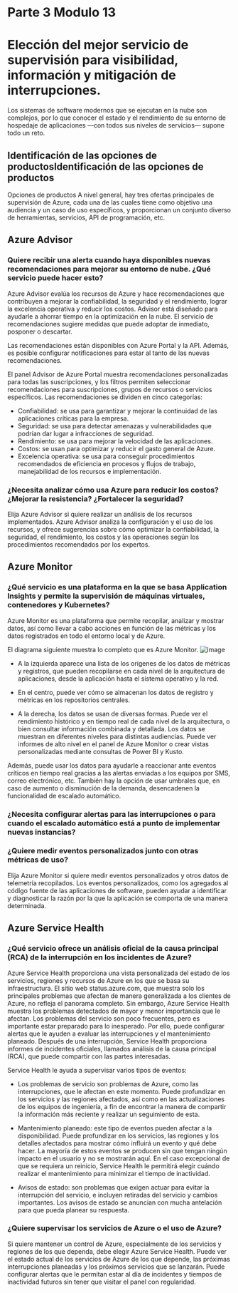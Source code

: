 # Parte 3 Modulo 13

# Elección del mejor servicio de supervisión para visibilidad, información y mitigación de interrupciones.

Los sistemas de software modernos que se ejecutan en la nube son complejos, por lo que conocer el estado y el rendimiento de su entorno de hospedaje de aplicaciones —con todos sus niveles de servicios— supone todo un reto.

## Identificación de las opciones de productosIdentificación de las opciones de productos
Opciones de productos
A nivel general, hay tres ofertas principales de supervisión de Azure, cada una de las cuales tiene como objetivo una audiencia y un caso de uso específicos, y proporcionan un conjunto diverso de herramientas, servicios, API de programación, etc.

## Azure Advisor
### Quiere recibir una alerta cuando haya disponibles nuevas recomendaciones para mejorar su entorno de nube. ¿Qué servicio puede hacer esto?
Azure Advisor evalúa los recursos de Azure y hace recomendaciones que contribuyen a mejorar la confiabilidad, la seguridad y el rendimiento, lograr la excelencia operativa y reducir los costos. Advisor está diseñado para ayudarle a ahorrar tiempo en la optimización en la nube. El servicio de recomendaciones sugiere medidas que puede adoptar de inmediato, posponer o descartar.

Las recomendaciones están disponibles con Azure Portal y la API. Además, es posible configurar notificaciones para estar al tanto de las nuevas recomendaciones.

El panel Advisor de Azure Portal muestra recomendaciones personalizadas para todas las suscripciones, y los filtros permiten seleccionar recomendaciones para suscripciones, grupos de recursos o servicios específicos. Las recomendaciones se dividen en cinco categorías:

- Confiabilidad: se usa para garantizar y mejorar la continuidad de las aplicaciones críticas para la empresa.
- Seguridad: se usa para detectar amenazas y vulnerabilidades que podrían dar lugar a infracciones de seguridad.
- Rendimiento: se usa para mejorar la velocidad de las aplicaciones.
- Costos: se usan para optimizar y reducir el gasto general de Azure.
- Excelencia operativa: se usa para conseguir procedimientos recomendados de eficiencia en procesos y flujos de trabajo, manejabilidad de los recursos e implementación.

### ¿Necesita analizar cómo usa Azure para reducir los costos? ¿Mejorar la resistencia? ¿Fortalecer la seguridad?
Elija Azure Advisor si quiere realizar un análisis de los recursos implementados. Azure Advisor analiza la configuración y el uso de los recursos, y ofrece sugerencias sobre cómo optimizar la confiabilidad, la seguridad, el rendimiento, los costos y las operaciones según los procedimientos recomendados por los expertos.

## Azure Monitor
### ¿Qué servicio es una plataforma en la que se basa Application Insights y permite la supervisión de máquinas virtuales, contenedores y Kubernetes?
Azure Monitor es una plataforma que permite recopilar, analizar y mostrar datos, así como llevar a cabo acciones en función de las métricas y los datos registrados en todo el entorno local y de Azure.

El diagrama siguiente muestra lo completo que es Azure Monitor.
![image](https://user-images.githubusercontent.com/86896526/125987610-d76afefd-a666-4882-838b-f20f808e4362.png)

- A la izquierda aparece una lista de los orígenes de los datos de métricas y registros, que pueden recopilarse en cada nivel de la arquitectura de aplicaciones, desde la aplicación hasta el sistema operativo y la red.

- En el centro, puede ver cómo se almacenan los datos de registro y métricas en los repositorios centrales.

- A la derecha, los datos se usan de diversas formas. Puede ver el rendimiento histórico y en tiempo real de cada nivel de la arquitectura, o bien consultar información combinada y detallada. Los datos se muestran en diferentes niveles para distintas audiencias. Puede ver informes de alto nivel en el panel de Azure Monitor o crear vistas personalizadas mediante consultas de Power BI y Kusto.

Además, puede usar los datos para ayudarle a reaccionar ante eventos críticos en tiempo real gracias a las alertas enviadas a los equipos por SMS, correo electrónico, etc. También hay la opción de usar umbrales que, en caso de aumento o disminución de la demanda, desencadenen la funcionalidad de escalado automático.

### ¿Necesita configurar alertas para las interrupciones o para cuando el escalado automático está a punto de implementar nuevas instancias?
### ¿Quiere medir eventos personalizados junto con otras métricas de uso?
Elija Azure Monitor si quiere medir eventos personalizados y otros datos de telemetría recopilados. Los eventos personalizados, como los agregados al código fuente de las aplicaciones de software, pueden ayudar a identificar y diagnosticar la razón por la que la aplicación se comporta de una manera determinada.

## Azure Service Health
### ¿Qué servicio ofrece un análisis oficial de la causa principal (RCA) de la interrupción en los incidentes de Azure?
Azure Service Health proporciona una vista personalizada del estado de los servicios, regiones y recursos de Azure en los que se basa su infraestructura. El sitio web status.azure.com, que muestra solo los principales problemas que afectan de manera generalizada a los clientes de Azure, no refleja el panorama completo. Sin embargo, Azure Service Health muestra los problemas detectados de mayor y menor importancia que le afectan. Los problemas del servicio son poco frecuentes, pero es importante estar preparado para lo inesperado. Por ello, puede configurar alertas que le ayuden a evaluar las interrupciones y el mantenimiento planeado. Después de una interrupción, Service Health proporciona informes de incidentes oficiales, llamados análisis de la causa principal (RCA), que puede compartir con las partes interesadas.

Service Health le ayuda a supervisar varios tipos de eventos:

- Los problemas de servicio son problemas de Azure, como las interrupciones, que le afectan en este momento. Puede profundizar en los servicios y las regiones afectados, así como en las actualizaciones de los equipos de ingeniería, a fin de encontrar la manera de compartir la información más reciente y realizar un seguimiento de esta.

- Mantenimiento planeado: este tipo de eventos pueden afectar a la disponibilidad. Puede profundizar en los servicios, las regiones y los detalles afectados para mostrar cómo influirá un evento y qué debe hacer. La mayoría de estos eventos se producen sin que tengan ningún impacto en el usuario y no se mostrarán aquí. En el caso excepcional de que se requiera un reinicio, Service Health le permitirá elegir cuándo realizar el mantenimiento para minimizar el tiempo de inactividad.

- Avisos de estado: son problemas que exigen actuar para evitar la interrupción del servicio, e incluyen retiradas del servicio y cambios importantes. Los avisos de estado se anuncian con mucha antelación para que pueda planear su respuesta.

### ¿Quiere supervisar los servicios de Azure o el uso de Azure?
Si quiere mantener un control de Azure, especialmente de los servicios y regiones de los que dependa, debe elegir Azure Service Health. Puede ver el estado actual de los servicios de Azure de los que depende, las próximas interrupciones planeadas y los próximos servicios que se lanzarán. Puede configurar alertas que le permitan estar al día de incidentes y tiempos de inactividad futuros sin tener que visitar el panel con regularidad.
